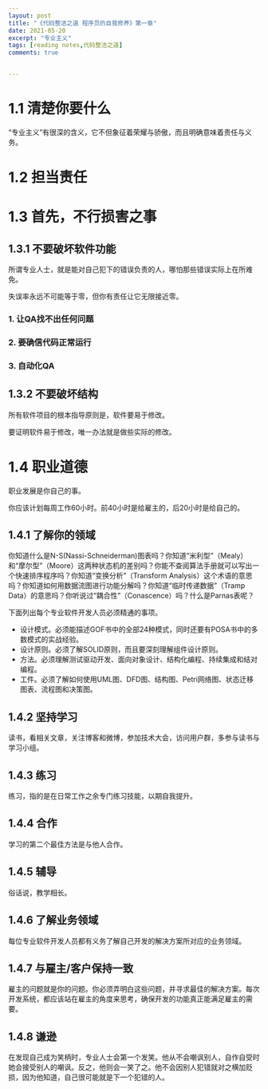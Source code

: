 ```yaml
---
layout: post
title: "《代码整洁之道 程序员的自我修养》第一章"
date: 2021-05-20
excerpt: "专业主义"
tags: [reading notes,代码整洁之道]
comments: true


---
```


# 1.1 清楚你要什么

“专业主义”有很深的含义，它不但象征着荣耀与骄傲，而且明确意味着责任与义务。

# 1.2 担当责任

# 1.3 首先，不行损害之事

## 1.3.1 不要破坏软件功能

所谓专业人士，就是能对自己犯下的错误负责的人，哪怕那些错误实际上在所难免。

失误率永远不可能等于零，但你有责任让它无限接近零。

### 1. 让QA找不出任何问题

### 2. 要确信代码正常运行

### 3. 自动化QA

## 1.3.2 不要破坏结构

所有软件项目的根本指导原则是，软件要易于修改。

要证明软件易于修改，唯一办法就是做些实际的修改。

# 1.4 职业道德

职业发展是你自己的事。

你应该计划每周工作60小时。前40小时是给雇主的，后20小时是给自己的。

## 1.4.1 了解你的领域



你知道什么是N-S(Nassi-Schneiderman)图表吗？你知道“米利型”（Mealy）和“摩尔型”（Moore）这两种状态机的差别吗？你能不查阅算法手册就可以写出一个快速排序程序吗？你知道“变换分析”（Transform Analysis）这个术语的意思吗？你知道如何用数据流图进行功能分解吗？你知道“临时传递数据”（Tramp Data）的意思吗？你听说过“耦合性”（Conascence）吗？什么是Parnas表呢？

下面列出每个专业软件开发人员必须精通的事项。

- 设计模式。必须能描述GOF书中的全部24种模式，同时还要有POSA书中的多数模式的实战经验。
- 设计原则。必须了解SOLID原则，而且要深刻理解组件设计原则。
- 方法。必须理解测试驱动开发、面向对象设计、结构化编程、持续集成和结对编程。
- 工件。必须了解如何使用UML图、DFD图、结构图、Petri网络图、状态迁移图表、流程图和决策图。

## 1.4.2 坚持学习

读书，看相关文章，关注博客和微博，参加技术大会，访问用户群，多参与读书与学习小组。

## 1.4.3 练习

练习，指的是在日常工作之余专门练习技能，以期自我提升。

## 1.4.4 合作

学习的第二个最佳方法是与他人合作。

## 1.4.5 辅导

俗话说，教学相长。

## 1.4.6 了解业务领域

每位专业软件开发人员都有义务了解自己开发的解决方案所对应的业务领域。

## 1.4.7 与雇主/客户保持一致

雇主的问题就是你的问题。你必须弄明白这些问题，并寻求最佳的解决方案。每次开发系统，都应该站在雇主的角度来思考，确保开发的功能真正能满足雇主的需要。

## 1.4.8 谦逊

在发现自己成为笑柄时，专业人士会第一个发笑。他从不会嘲讽别人，自作自受时她会接受别人的嘲讽。反之，他则会一笑了之。他不会因别人犯错就对之横加贬损，因为他知道，自己很可能就是下一个犯错的人。